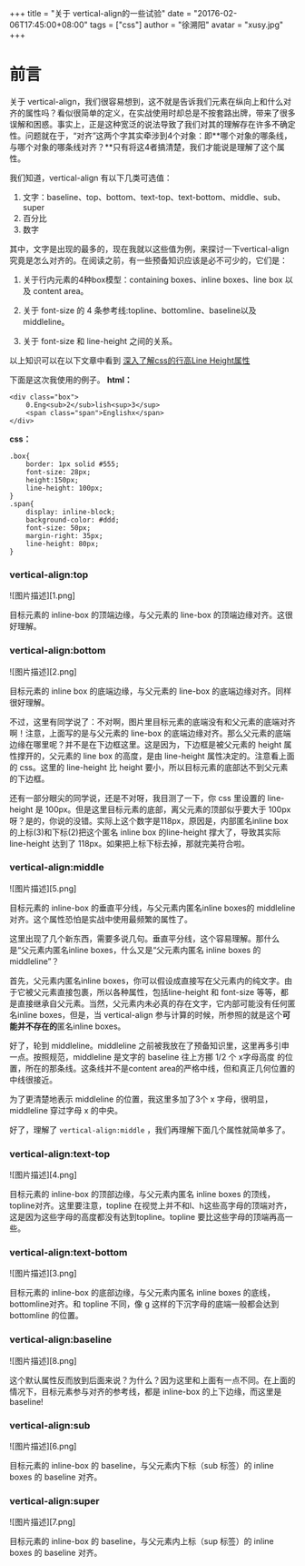 +++
title = "关于 vertical-align的一些试验"
date = "20176-02-06T17:45:00+08:00"
tags = ["css"]
author = "徐溯阳"
avatar = "xusy.jpg"
+++

# 前言 
关于 vertical-align，我们很容易想到，这不就是告诉我们元素在纵向上和什么对齐的属性吗？看似很简单的定义，在实战使用时却总是不按套路出牌，带来了很多误解和困惑。事实上，正是这种宽泛的说法导致了我们对其的理解存在许多不确定性。问题就在于，“对齐”这两个字其实牵涉到4个对象：即**哪个对象的哪条线，与哪个对象的哪条线对齐？**只有将这4者搞清楚，我们才能说是理解了这个属性。

我们知道，vertical-align 有以下几类可选值：

 1. 文字：baseline、top、bottom、text-top、text-bottom、middle、sub、super
 2. 百分比
 3. 数字

其中，文字是出现的最多的，现在我就以这些值为例，来探讨一下vertical-align究竟是怎么对齐的。在阅读之前，有一些预备知识应该是必不可少的，它们是：

 1. 关于行内元素的4种box模型：containing boxes、inline boxes、line box 以及 content area。
    
 2. 关于 font-size 的 4 条参考线:topline、bottomline、baseline以及middleline。
   
 3. 关于 font-size 和 line-height 之间的关系。

以上知识可以在以下文章中看到
[深入了解css的行高Line Height属性](http://www.cnblogs.com/fengzheng126/archive/2012/05/18/2507632.html)

下面是这次我使用的例子。
**html：**

    <div class="box">
        0.Eng<sub>2</sub>lish<sup>3</sup>
        <span class="span">Englishx</span>
    </div>

**css：**

    .box{
        border: 1px solid #555;
        font-size: 28px;
        height:150px;
        line-height: 100px;
    }
    .span{
        display: inline-block;
        background-color: #ddd;
        font-size: 50px;
        margin-right: 35px;
        line-height: 80px;
    }

### vertical-align:top ###
![图片描述][1.png]

目标元素的 inline-box 的顶端边缘，与父元素的 line-box 的顶端边缘对齐。这很好理解。

### vertical-align:bottom ###
![图片描述][2.png]

目标元素的 inline box 的底端边缘，与父元素的 line-box 的底端边缘对齐。同样很好理解。

不过，这里有同学说了：不对啊，图片里目标元素的底端没有和父元素的底端对齐啊！注意，上面写的是与父元素的 line-box 的底端边缘对齐。那么父元素的底端边缘在哪里呢？并不是在下边框这里。这是因为，下边框是被父元素的 height 属性撑开的，父元素的 line box 的高度，是由 line-height 属性决定的。注意看上面的 css。这里的 line-height 比 height 要小，所以目标元素的底部达不到父元素的下边框。

还有一部分眼尖的同学说，还是不对呀，我目测了一下，你 css 里设置的 line-height 是 100px。但是这里目标元素的底部，离父元素的顶部似乎要大于 100px 呀？是的，你说的没错。实际上这个数字是118px，原因是，内部匿名inline box 的上标(3)和下标(2)把这个匿名 inline box 的line-height 撑大了，导致其实际 line-height 达到了 118px。如果把上标下标去掉，那就完美符合啦。


### vertical-align:middle ###
![图片描述][5.png]

目标元素的 inline-box 的垂直平分线，与父元素内匿名inline boxes的 middleline 对齐。这个属性恐怕是实战中使用最频繁的属性了。

这里出现了几个新东西，需要多说几句。垂直平分线，这个容易理解。那什么是“父元素内匿名inline boxes，什么又是“父元素内匿名 inline boxes 的 middleline”？

首先，父元素内匿名inline boxes，你可以假设成直接写在父元素内的纯文字。由于它被父元素直接包裹，所以各种属性，包括line-height 和 font-size 等等，都是直接继承自父元素。当然，父元素内未必真的存在文字，它内部可能没有任何匿名inline boxes，但是，当 vertical-align 参与计算的时候，所参照的就是这个**可能并不存在的**匿名inline boxes。

好了，轮到 middleline。middleline 之前被我放在了预备知识里，这里再多引申一点。按照规范，middleline 是文字的 baseline 往上方挪 1/2 个 x字母高度 的位置，所在的那条线。这条线并不是content area的严格中线，但和真正几何位置的中线很接近。

为了更清楚地表示 middleline 的位置，我这里多加了3个 x 字母，很明显，middleline 穿过字母 x 的中央。

好了，理解了 `vertical-align:middle` ，我们再理解下面几个属性就简单多了。

### vertical-align:text-top ###
![图片描述][4.png]

目标元素的 inline-box 的顶部边缘，与父元素内匿名 inline boxes 的顶线，topline对齐。这里要注意，topline 在视觉上并不和l、h这些高字母的顶端对齐，这是因为这些字母的高度都没有达到topline。topline 要比这些字母的顶端再高一些。

### vertical-align:text-bottom ###
![图片描述][3.png]

目标元素的 inline-box 的底部边缘，与父元素内匿名 inline boxes 的底线，bottomline对齐。和 topline 不同，像 g 这样的下沉字母的底端一般都会达到 bottomline 的位置。

### vertical-align:baseline ###
![图片描述][8.png]

这个默认属性反而放到后面来说？为什么？因为这里和上面有一点不同。在上面的情况下，目标元素参与对齐的参考线，都是 inline-box 的上下边缘，而这里是 baseline!

### vertical-align:sub ###
![图片描述][6.png]

目标元素的 inline-box 的 baseline，与父元素内下标（sub 标签）的 inline boxes 的 baseline 对齐。

### vertical-align:super ###
![图片描述][7.png]

目标元素的 inline-box 的 baseline，与父元素内上标（sup 标签）的 inline boxes 的 baseline 对齐。